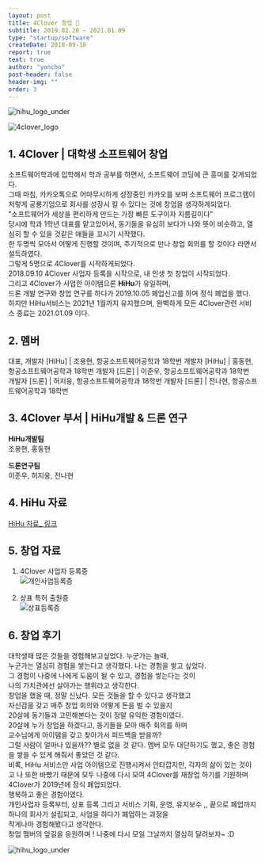 ```yaml
---
layout: post
title: 4Clover 창업 🦄
subtitle: 2019.02.28 ~ 2021.01.09
type: "startup/software"
createDate: 2018-09-10
report: true
text: true
author: "yoncho"
post-header: false
header-img: ""
order: 3
---
```


![hihu_logo_under](https://user-images.githubusercontent.com/44021629/105250659-7a13da00-5bbd-11eb-992e-9b677b3a3f48.jpg)

![4clover_logo](https://user-images.githubusercontent.com/44021629/123761797-2096a080-d8fd-11eb-9331-f098a08ef9f3.jpg)


## 1. 4Clover | 대학생 소프트웨어 창업

소프트웨어학과에 입학해서 학과 공부를 하면서, 소프트웨어 코딩에 큰 흥미를 갖게되었다.  
그때 마침, 카카오톡으로 어마무시하게 성장중인 카카오를 보며 소프트웨어 프로그램이   
저렇게 공룡기업으로 회사를 성장시 킬 수 있다는 것에 창업을 생각하게되었다.  
"소프트웨어가 세상을 편리하게 만드는 가장 빠른 도구이자 지름길이다"   
당시에 학과 1학년 대표를 맡고있어서, 동기들을 유심히 보다가 나와 뜻이 비슷하고, 열심히 할 수 있을 것같은 애들을 꼬시기 시작했다.  
한 두명씩 모아서 어떻게 진행할 것이며, 주기적으로 만나 창업 회의를 할 것이다 라면서 설득하였다.  
그렇게 5명으로 4Clover를 시작하게되었다.  
2018.09.10 4Clover 사업자 등록을 시작으로, 내 인생 첫 창업이 시작되었다.  
그리고 4Clover가 사업한 아이템으론 **HiHu**가 유일하며,  
드론 개발 연구와 창업 연구를 하다가 2019.10.05 폐업신고를 하며 정식 폐업을 했다.  
하지만 HiHu서비스는 2021년 1월까지 유지했으며, 완벽하게 모든 4Clover관련 서비스 종료는 2021.01.09 이다.  

## 2. 멤버 

대표, 개발자 [HiHu] | 조용현, 항공소프트웨어공학과 18학번
개발자 [HiHu] | 홍동현, 항공소프트웨어공학과 18학번
개발자 [드론] | 이준우, 항공소프트웨어공학과 18학번
개발자 [드론] | 허지웅, 항공소프트웨어공학과 18학번
개발자 [드론] | 전나현, 항공소프트웨어공학과 18학번

## 3. 4Clover 부서 | HiHu개발 & 드론 연구

**HiHu개발팀**  
조용현, 홍동현  

**드론연구팀**  
이준우, 허지웅, 전나현  

## 4. HiHu 자료
<a class="intro-a" href="https://yoncho.github.io/REPORT/2_2021.01.09/" target="_blank">HiHu 자료_ 링크</a>


## 5.  창업 자료
  
1. 4Clover 사업자 등록증  
![개인사업등록증](https://user-images.githubusercontent.com/44021629/123762635-f72a4480-d8fd-11eb-9a09-55bde24fb873.jpg)  
  
2. 상표 특허 출원증  
![상표등록증](https://user-images.githubusercontent.com/44021629/123763009-538d6400-d8fe-11eb-8131-9a4bd7a4686e.png)  
   

## 6. 창업 후기
대학생때 많은 것들을 경험해보고싶었다. 누군가는 놀때,  
누군가는 열심히 경험을 쌓는다고 생각했다. 나는 경험을 쌓고 싶었다.  
그 경험이 나중에 나에게 도움이 될 수 있고, 경험을 쌓는다는 것이  
나의 가치관에선 살아가는 행위라고 생각한다.  
창업을 했을 때, 정말 신났다. 모든 것들을 할 수 있다고 생각했고  
자신감을 갖고  매주 창업 회의와 어떻게 돈을 벌 수 있을지  
20살에 동기들과 고민해본다는 것이 정말 유익한 경험이였다.   
20살에 누가 창업을 하겠다고, 동기들을 모아 매주 회의를 하며  
교수님에게 아이템을 갖고 찾아가서 피드백을 받을까?   
그럴 사람이 얼마나 있을까?? 별로 없을 것 같다. 멤버 모두 대단하기도 했고, 좋은 경험을 쌓을 수 있게 해줘서 좋았던 것 같다.  
비록, HiHu 서비스만 사업 아이템으로 진행시켜서 안타깝지만, 각자의 삶이 있는 것이고 나 또한 바빴기 때문에 
모두 나중에 다시 모여 4Clover를 재창업 하기를 기원하며    
4Clover가 2019년에 정식 폐업되었다.  
행복하고 좋은 경험이였다.  
개인사업자 등록부터, 상표 등록 그리고 서비스 기획, 운영, 유지보수 ,, 끝으로 폐업까지  
하나의 회사가 설립되고, 사업을 하다가 폐업하는 과정을   
작게나마 경험해봤다고 생각한다.  
창업 멤버의 앞길을 응원하며 ! 나중에 다시 모일 그날까지 열심히 달려보자~ :D  

![hihu_logo_under](https://user-images.githubusercontent.com/44021629/105250659-7a13da00-5bbd-11eb-992e-9b677b3a3f48.jpg)
